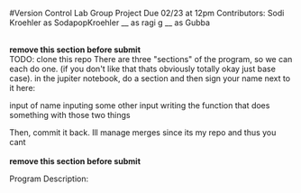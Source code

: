 #Version Control Lab
Group Project
Due 02/23 at 12pm
Contributors:
Sodi Kroehler as SodapopKroehler
__ as ragi g
__ as Gubba  

<br />**remove this section before submit**<br />
TODO:
clone this repo
There are three "sections" of the program, so we can 
each do one. (if you don't like that thats obviously totally okay
just base case). in the jupiter notebook, do a section 
and then sign your name next to it here:

input of name
inputing some other input
writing the function that does something with those two things

Then, commit it back. Ill manage merges since its my repo and thus you cant  
<br />**remove this section before submit**<br />


Program Description:



